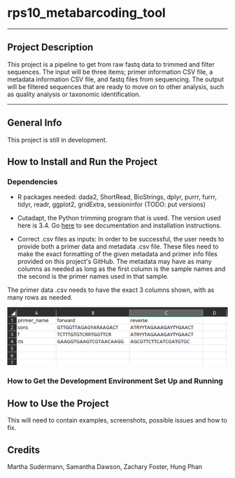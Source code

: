 # rps10_metabarcoding_tool
***

## Project Description

This project is a pipeline to get from raw fastq data to trimmed and filter sequences. The input will be three items; primer information CSV file, a metadata information CSV file, and fastq files from sequencing. The output will be filtered sequences that are ready to move on to other analysis, such as quality analysis or taxonomic identification. 

***

## General Info

This project is still in development.

## How to Install and Run the Project 

### Dependencies 

* R packages needed: dada2, ShortRead, BioStrings, dplyr, purrr, furrr, tidyr, readr, ggplot2, gridExtra, sessioninfor (TODO: put versions)

* Cutadapt, the Python trimming program that is used. The version used here is 3.4. Go [here](https://cutadapt.readthedocs.io/en/stable/) to see documentation and installation instructions.

* Correct .csv files as inputs: In order to be successful, the user needs to provide both a primer data and metadata .csv file. These files need to make the exact formatting of the given metadata and primer info files provided on this project's GitHub. The metadata may have as many columns as needed as long as the first column is the sample names and the second is the primer names used in that sample. 

The primer data .csv needs to have the exact 3 columns shown, with as many rows as needed. 

<center>

![Primer Information CSV Example - names, forward, and reverse primers - all in their own columns. Column names need to match.](screen_shots/primer_example.png)

</center>


### How to Get the Development Environment Set Up and Running

## How to Use the Project

This will need to contain examples, screenshots, possible issues and how to fix. 

## Credits 
Martha Sudermann, Samantha Dawson, Zachary Foster, Hung Phan


